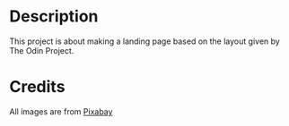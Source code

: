 # Description
This project is about making a landing page based on the layout given by The Odin Project.

# Credits
All images are from [Pixabay](pixabay.com)